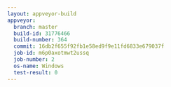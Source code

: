 ```yaml
---
layout: appveyor-build
appveyor:
  branch: master
  build-id: 31776466
  build-number: 364
  commit: 16db2f655f92fb1e58ed9f9e11fd6833e679037f
  job-id: m6p0axotmwt2ussq
  job-number: 2
  os-name: Windows
  test-result: 0
---
```

